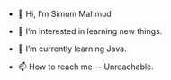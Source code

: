 - 👋 Hi, I’m Simum Mahmud

- 👀 I’m interested in learning new things.
- 🌱 I’m currently learning Java.
- 📫 How to reach me -- Unreachable.

<!---
Simum7/Simum7 is a ✨ special ✨ repository because its `README.md` (this file) appears on your GitHub profile.
You can click the Preview link to take a look at your changes.
--->
